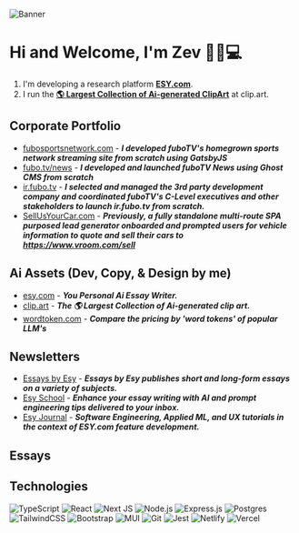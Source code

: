 ![Banner](https://scontent.ffxe1-1.fna.fbcdn.net/v/t39.30808-6/362982457_2522099064634896_2480094237836920845_n.jpg?_nc_cat=105&ccb=1-7&_nc_sid=cc71e4&_nc_ohc=IgPHXB8RvAQQ7kNvgEbJbRY&_nc_ht=scontent.ffxe1-1.fna&oh=00_AYBywFZexA5nptLkEnRVjQrcNeD2l52q6rah4WqF3ya40A&oe=66DA9929)


# Hi and Welcome, I'm Zev 🥷🏽💻

<!-- A born and raised NYC dev from Queens, I recently moved to Miami, FL with my wife and 1-year-old daughter to escape the cold winters but am now missing out on all of the great NYC food options :(, it's okay, the doordash bill is now manageable and my wife is an excellent chef!! :p -->


1. I'm developing a research platform [**ESY.com**][EsyHome].
2. I run the [**🌎 Largest Collection of Ai-generated ClipArt**][ClipArtHome] at clip.art.

## Corporate Portfolio
- [fubosportsnetwork.com][FSNHome] - ***I developed fuboTV's homegrown sports network streaming site from scratch using GatsbyJS***
- [fubo.tv/news][FuboNews] - ***I developed and launched fuboTV News using Ghost CMS from scratch***
- [ir.fubo.tv][FuboIR] - ***I selected and managed the 3rd party development company and coordinated fuboTV's C-Level executives and other stakeholders to launch ir.fubo.tv from scratch.***
- [SellUsYourCar.com][SUYC] - ***Previously, a fully standalone multi-route SPA purposed lead generator onboarded and prompted users for vehicle information to quote and sell their cars to https://www.vroom.com/sell***
## Ai Assets (Dev, Copy, & Design by me)



- [esy.com][EsyHome] - ***You Personal Ai Essay Writer.***
- [clip.art][ClipArtHome] - ***The 🌎 Largest Collection of Ai-generated clip art.***
- [wordtoken.com][WordTokenHome] - ***Compare the pricing by 'word tokens' of popular LLM's***



## Newsletters
<!-- - [esy.com/@journal][EsyJournal] - ***Journal on all things Writing*** -->
- [Essays by Esy][EsyEssays] - ***Essays by Esy publishes short and long-form essays on a variety of subjects.***
- [Esy School][esySchool] - ***Enhance your essay writing with AI and prompt engineering tips delivered to your inbox.***
- [Esy Journal][esyJournal] - ***Software Engineering, Applied ML, and UX tutorials in the context of ESY.com feature development.***
<!-- - [lazy.dev][LazyDevHome] - ***Developer and Marketing newsletter documenting my indie hacking goals*** -->
## Essays

## Technologies

![TypeScript](https://img.shields.io/badge/typescript-272b33?logo=typescript&logoColor=ead41c&style=for-the-badge)
![React](https://img.shields.io/badge/react-272b33?logo=react&logoColor=61dbfb&style=for-the-badge)
![Next JS](https://img.shields.io/badge/Next-272b33?style=for-the-badge&logo=next.js&logoColor=white) 
![Node.js](https://img.shields.io/badge/node.js-272b33?logo=node.js&logoColor=6bbf47&style=for-the-badge)
![Express.js](https://img.shields.io/badge/express-272b33?logo=express&logoColor=white&style=for-the-badge)
![Postgres](https://img.shields.io/badge/PostgreSQL-272b33?style=for-the-badge&logo=postgresql&logoColor=31648c)
![TailwindCSS](https://img.shields.io/badge/tailwindcss-272b33?style=for-the-badge&logo=tailwind-css&logoColor=07b0ce) 
![Bootstrap](https://img.shields.io/badge/bootstrap-272b33?style=for-the-badge&logo=bootstrap&logoColor=7710ee) 
![MUI](https://img.shields.io/badge/MUI-272b33?style=for-the-badge&logo=mui&logoColor=0079f2) 
![Git](https://img.shields.io/badge/git-272b33?style=for-the-badge&logo=git&logoColor=f05033) 
![Jest](https://img.shields.io/badge/-jest-272b33?style=for-the-badge&logo=jest&logoColor=99425b) 
![Netlify](https://img.shields.io/badge/netlify-272b33?style=for-the-badge&logo=netlify&logoColor=#00C7B7) 
![Vercel](https://img.shields.io/badge/vercel-272b33?style=for-the-badge&logo=vercel&logoColor=white) 

<!-- SOCIALS -->


[EsyHome]: http://www.esy.com/
[EsyEssays]: https://www.esy.com/essays
[esyJournal]: https://journal.esy.com
[esySchool]: https://www.esy.com/school
[EsyEdu]: https://www.esy.com/@ai
[ClipArtHome]: https://www.clip.art
[LazyDevHome]: https://www.lazy.dev
[WordTokenHome]: http://www.wordtoken.com

[FSNHome]: https://www.fubosportsnetwork.com
[FuboNews]: https://www.fubo.tv/news
[FuboIR]: https://ir.fubo.tv
[SUYC]: https://www.sellusyourcar.com
